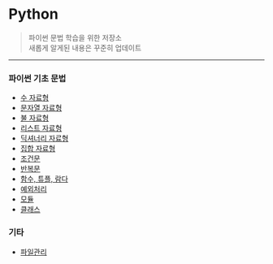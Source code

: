 # Python
>파이썬 문법 학습을 위한 저장소   
>새롭게 알게된 내용은 꾸준히 업데이트   
----------------------------------------------------------------------------------------------------------------------
### 파이썬 기초 문법
* [수 자료형](https://github.com/vive0508/TIL/blob/main/Python/grammar_number.md)
* [문자열 자료형](https://github.com/vive0508/TIL/blob/main/Python/grammar_string.md)
* [불 자료형](https://github.com/vive0508/TIL/blob/main/Python/grammar_boolean.md)
* [리스트 자료형](https://github.com/vive0508/TIL/blob/main/Python/grammar_list.md)
* [딕셔너리 자료형](https://github.com/vive0508/TIL/blob/main/Python/grammar_dictionary.md)
* [집합 자료형](https://github.com/vive0508/TIL/blob/main/Python/grammar_set.md)
* [조건문](https://github.com/vive0508/TIL/blob/main/Python/grammar_condition.md)
* [반복문](https://github.com/vive0508/TIL/blob/main/Python/grammar_loop.md)
* [함수, 튜플, 람다](https://github.com/vive0508/TIL/blob/main/Python/grammar_function.md)
* [예외처리](https://github.com/vive0508/TIL/blob/main/Python/grammar_exception_handling.md)
* [모듈](https://github.com/vive0508/TIL/blob/main/Python/grammar_module.md)
* [클래스](https://github.com/vive0508/TIL/blob/main/Python/grammar_class.md)

### 기타
* [파일관리](https://github.com/vive0508/TIL/blob/main/Python/ETC_file_handling.md)
